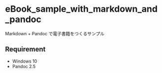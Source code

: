 # eBook_sample_with_markdown_and_pandoc
Markdown + Pandoc で電子書籍をつくるサンプル

## Requirement
- Windows 10
- Pandoc 2.5
